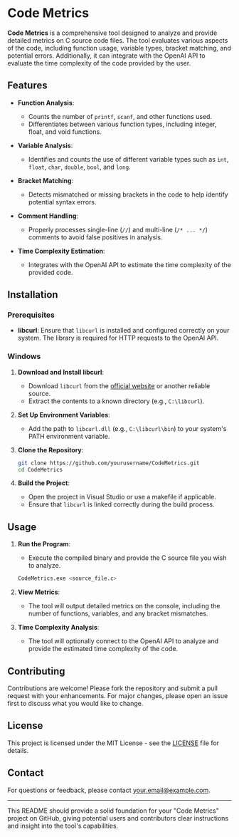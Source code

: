 # Code Metrics

**Code Metrics** is a comprehensive tool designed to analyze and provide detailed metrics on C source code files. The tool evaluates various aspects of the code, including function usage, variable types, bracket matching, and potential errors. Additionally, it can integrate with the OpenAI API to evaluate the time complexity of the code provided by the user.

## Features

- **Function Analysis**:
  - Counts the number of `printf`, `scanf`, and other functions used.
  - Differentiates between various function types, including integer, float, and void functions.

- **Variable Analysis**:
  - Identifies and counts the use of different variable types such as `int`, `float`, `char`, `double`, `bool`, and `long`.

- **Bracket Matching**:
  - Detects mismatched or missing brackets in the code to help identify potential syntax errors.

- **Comment Handling**:
  - Properly processes single-line (`//`) and multi-line (`/* ... */`) comments to avoid false positives in analysis.

- **Time Complexity Estimation**:
  - Integrates with the OpenAI API to estimate the time complexity of the provided code.

## Installation

### Prerequisites

- **libcurl**: Ensure that `libcurl` is installed and configured correctly on your system. The library is required for HTTP requests to the OpenAI API.

### Windows

1. **Download and Install libcurl**:
   - Download `libcurl` from the [official website](https://curl.se/download.html) or another reliable source.
   - Extract the contents to a known directory (e.g., `C:\libcurl`).

2. **Set Up Environment Variables**:
   - Add the path to `libcurl.dll` (e.g., `C:\libcurl\bin`) to your system's PATH environment variable.

3. **Clone the Repository**:
   ```sh
   git clone https://github.com/yourusername/CodeMetrics.git
   cd CodeMetrics
   ```

4. **Build the Project**:
   - Open the project in Visual Studio or use a makefile if applicable.
   - Ensure that `libcurl` is linked correctly during the build process.

## Usage

1. **Run the Program**:
   - Execute the compiled binary and provide the C source file you wish to analyze.

   ```sh
   CodeMetrics.exe <source_file.c>
   ```

2. **View Metrics**:
   - The tool will output detailed metrics on the console, including the number of functions, variables, and any bracket mismatches.

3. **Time Complexity Analysis**:
   - The tool will optionally connect to the OpenAI API to analyze and provide the estimated time complexity of the code.

## Contributing

Contributions are welcome! Please fork the repository and submit a pull request with your enhancements. For major changes, please open an issue first to discuss what you would like to change.

## License

This project is licensed under the MIT License - see the [LICENSE](LICENSE) file for details.

## Contact

For questions or feedback, please contact [your.email@example.com](mailto:your.email@example.com).

---

This README should provide a solid foundation for your "Code Metrics" project on GitHub, giving potential users and contributors clear instructions and insight into the tool's capabilities.